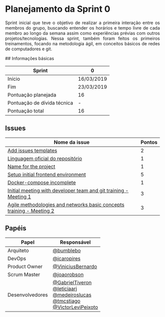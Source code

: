 # Planejamento da Sprint 0 


<p align="justify">
Sprint inicial que teve o objetivo de realizar a primeira interação entre os membros do grupo, buscando entender os horários e tempo livre de cada membro ao longo da semana assim como experiências prévias com outros projetos/tecnologias. Nessa sprint, também foram feitos os primeiros treinamentos, focando na metodologia ágil, em conceitos básicos de redes de computadores e git.
</p>
## Informações básicas

|Sprint|0|
|-----|-----|
|Início|16/03/2019|
|Fim|23/03/2019|
|Pontuação planejada|16|
|Pontuação de dívida técnica|-|
|Pontuação total|16|

## Issues

|Nome da issue|Pontos|
|-----|-----|
|[Add issues templates](https://github.com/fga-eps-mds/2019.1-unbrake/issues/2)|2|
|[Linguagem oficial do repositório](https://github.com/fga-eps-mds/2019.1-unbrake/issues/4)|1|
|[Name for the project](https://github.com/fga-eps-mds/2019.1-unbrake/issues/5)|1|
|[Setup initial frontend environment](https://github.com/fga-eps-mds/2019.1-unbrake/issues/10)|5|
|[Docker-compose incomplete](https://github.com/fga-eps-mds/2019.1-unbrake/issues/14)|1|
|[Initial meeting with developer team and git training - Meeting 1](https://github.com/fga-eps-mds/2019.1-unbrake/issues/16)|3|
|[Agile methodologies and networks basic concepts training - Meeting 2](https://github.com/fga-eps-mds/2019.1-unbrake/issues/17)|3|

## Papéis


|Papel|Responsável|
|-----|-----|
|Arquiteto|[@bumblebo](https://github.com/Bumbleblo)|
|DevOps|[@icaropires](https://github.com/icaropires)|
|Product Owner|[@ViniciusBernardo](https://github.com/ViniciusBernardo)|
|Scrum Master|[@joaorobson](https://github.com/joaorobson)|
|Desenvolvedores|  [@GabrielTiveron](https://github.com/GabrielTiveron)</br>[@leticiaarj](https://github.com/leticiaarj)</br>[@medeiroslucas](https://github.com/medeiroslucas)</br>[@tmcstiago](https://github.com/tmcstiago)</br>[@VictorLeviPeixoto](https://github.com/VictorLeviPeixoto)|
